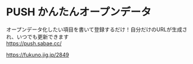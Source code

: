 # PUSH かんたんオープンデータ
オープンデータ化したい項目を書いて登録するだけ！自分だけのURLが生成され、いつでも更新できます  
https://push.sabae.cc/  

https://fukuno.jig.jp/2849  
